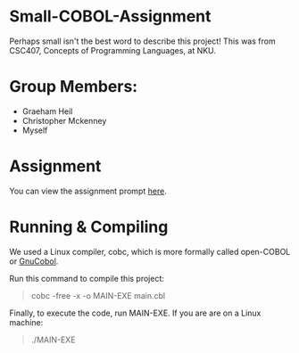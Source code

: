 # Small-COBOL-Assignment
Perhaps small isn't the best word to describe this project! This was from CSC407, Concepts of Programming Languages, at NKU.

# Group Members:
* Graeham Heil
* Christopher Mckenney
* Myself

# Assignment
You can view the assignment prompt [here](https://github.com/lcombs15/Small-COBOL-Assignment/blob/master/assignment.pdf).

# Running &amp; Compiling
We used a Linux compiler, cobc, which is more formally called open-COBOL or [GnuCobol](https://sourceforge.net/projects/open-cobol/files/).

Run this command to compile this project:
> cobc -free -x -o MAIN-EXE main.cbl

Finally, to execute the code, run MAIN-EXE. If you are are on a Linux machine:
> ./MAIN-EXE
